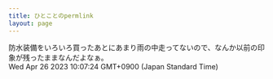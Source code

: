 ```yaml
---
title: ひとことのpermlink
layout: page
---
```

<div class="box" dt="1682471244751">
  防水装備をいろいろ買ったあとにあまり雨の中走ってないので、なんか以前の印象が残ったままなんだよなぁ。
  <div class="content is-small">Wed Apr 26 2023 10:07:24 GMT+0900 (Japan Standard Time)</div>
</div>
